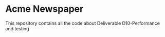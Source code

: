 # Acme Newspaper

This repository contains all the code about Deliverable D10-Performance and testing